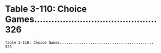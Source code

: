 # Table 3-110: Choice Games........................................... 326

```
Table 3-110: Choice Games........................................... 326

```
